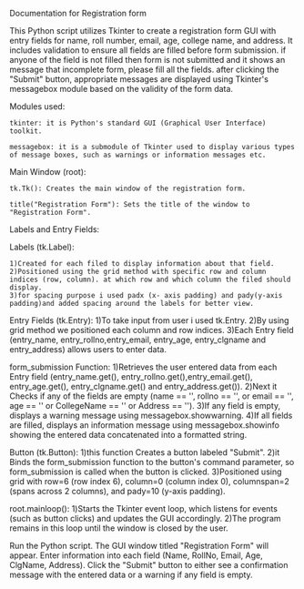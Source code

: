 Documentation for Registration form

This Python script utilizes Tkinter to create a registration form GUI with entry fields for name, roll number, email, age, college name, and address.
It includes validation to ensure all fields are filled before form submission. if anyone of the field is not filled then form is not submitted and it shows an message that incomplete form, please fill all the fields.
after clicking the "Submit" button, appropriate messages are displayed using Tkinter's messagebox module based on the validity of the form data.

Modules used:
	
 	tkinter: it is Python's standard GUI (Graphical User Interface) toolkit.
	
 	messagebox: it is a submodule of Tkinter used to display various types of message boxes, such as warnings or information messages etc.


Main Window (root):
	
 	tk.Tk(): Creates the main window of the registration form.
	
 	title("Registration Form"): Sets the title of the window to "Registration Form".


Labels and Entry Fields:

Labels (tk.Label):
	
 	1)Created for each filed to display information about that field.
	2)Positioned using the grid method with specific row and column indices (row, column). at which row and which column the filed should display.
	3)for spacing purpose i used padx (x- axis padding) and pady(y-axis padding)and added spacing around the labels for better view.

Entry Fields (tk.Entry):
	1)To take input from user i used tk.Entry.
	2)By using grid method we positioned each column and row indices.
	3)Each Entry field (entry_name, entry_rollno,entry_email, entry_age, entry_clgname and entry_address) allows users to enter data.

form_submission Function:
	1)Retrieves the user entered data from each Entry field (entry_name.get(), entry_rollno.get(),entry_email.get(), entry_age.get(), entry_clgname.get() and entry_address.get()).
	2)Next it Checks if any of the fields are empty (name == '', rollno == '', or email == '', age == '' or CollegeName == '' or Address == '').
	3)If any field is empty, displays a warning message using messagebox.showwarning.
	4)If all fields are filled, displays an information message using messagebox.showinfo showing the entered data concatenated into a formatted string.

Button (tk.Button):
	1)this function Creates a button labeled "Submit".
	2)it Binds the form_submission function to the button's command parameter, so form_submission is called when the button is clicked.
	3)Positioned using grid with row=6 (row index 6), column=0 (column index 0), columnspan=2 (spans across 2 columns), and pady=10 (y-axis padding).

root.mainloop():
	1)Starts the Tkinter event loop, which listens for events (such as button clicks) and updates the GUI accordingly.
	2)The program remains in this loop until the window is closed by the user.


Run the Python script.
The GUI window titled "Registration Form" will appear.
Enter information into each field (Name, RollNo, Email, Age, ClgName, Address).
Click the "Submit" button to either see a confirmation message with the entered data or a warning if any field is empty.
